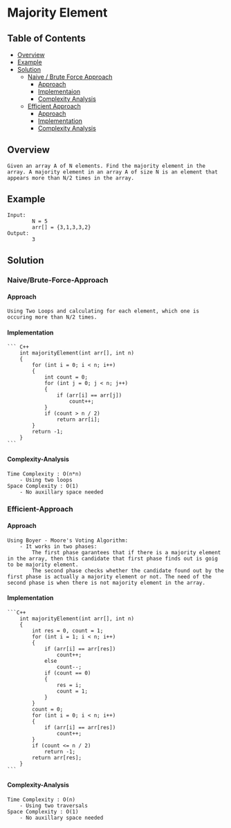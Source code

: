 # Majority Element


## Table of Contents
- [Overview](#overview)
- [Example](#example)
- [Solution](#solution)
    - [Naive / Brute Force Approach](#naive/brute-force-approach)
        - [Approach](#approach)
        - [Implementaion](#implementation)
        - [Complexity Analysis](#complexity-analysis)
    - [Efficient Approach](#efficient-approach)
        - [Approach](#approach)
        - [Implementation](#implementation)
        - [Complexity Analysis](#complexity-analysis)


## Overview
    Given an array A of N elements. Find the majority element in the array. A majority element in an array A of size N is an element that appears more than N/2 times in the array.

## Example
    Input:
            N = 5
            arr[] = {3,1,3,3,2}
    Output:
            3


## Solution
### Naive/Brute-Force-Approach
#### Approach
    Using Two Loops and calculating for each element, which one is occuring more than N/2 times.

#### Implementation
    ``` C++
        int majorityElement(int arr[], int n)
        {
            for (int i = 0; i < n; i++)
            {
                int count = 0;
                for (int j = 0; j < n; j++)
                {
                    if (arr[i] == arr[j])
                        count++;
                }
                if (count > n / 2)
                    return arr[i];
            }
            return -1;
        }
    ```

#### Complexity-Analysis
    Time Complexity : O(n*n)
        - Using two loops
    Space Complexity : O(1)
        - No auxillary space needed

### Efficient-Approach
#### Approach
    Using Boyer - Moore's Voting Algorithm:
        - It works in two phases:
            The first phase garantees that if there is a majority element in the array, then this candidate that first phase finds out is goig to be majority element.
            The second phase checks whether the candidate found out by the first phase is actually a majority element or not. The need of the second phase is when there is not majority element in the array.

#### Implementation
    ```C++
        int majorityElement(int arr[], int n)
        {
            int res = 0, count = 1;
            for (int i = 1; i < n; i++)
            {
                if (arr[i] == arr[res])
                    count++;
                else
                    count--;
                if (count == 0)
                {
                    res = i;
                    count = 1;
                }
            }
            count = 0;
            for (int i = 0; i < n; i++)
            {
                if (arr[i] == arr[res])
                    count++;
            }
            if (count <= n / 2)
                return -1;
            return arr[res];
        }
    ```

#### Complexity-Analysis
    Time Complexity : O(n)
        - Using two traversals
    Space Complexity : O(1)
        - No auxillary space needed